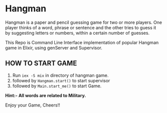 # Hangman

Hangman is a paper and pencil guessing game for two or more players. One player thinks of a word, phrase or sentence and the other tries to guess it by suggesting letters or numbers, within a certain number of guesses.

This Repo is Command Line Interface implementation of popular Hangman game in Elixir, using genServer and Supervisor.

## HOW TO START GAME
1. Run ` iex -S mix ` in directory of hangman game.
2. followed by `Hangman.start()` to start supervisor
3. followed by `Main.start_me()` to start Game.

**Hint:-  All words are related to Military.**

Enjoy your Game, Cheers!!



